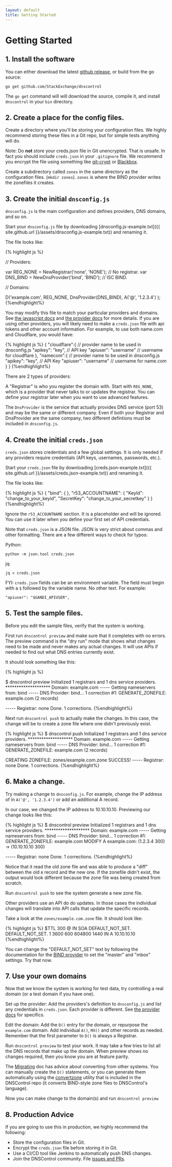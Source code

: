 ```yaml
---
layout: default
title: Getting Started
---
```

# Getting Started


## 1. Install the software

You can either download the latest
[github release](https://github.com/StackExchange/dnscontrol/releases),
or build from the go source:

    go get github.com/StackExchange/dnscontrol

The `go get` command will will download the source, compile it, and
install `dnscontrol` in your `bin` directory.


## 2. Create a place for the config files.

Create a directory where you'll be storing your configuration files.
We highly recommend storing these files in a Git repo, but for
simple tests anything will do.

Note: Do **not** store your creds.json file in Git unencrypted.
That is unsafe. In fact you should include `creds.json` in your
`.gitignore` file.  We recommend you encrypt the file using something
like [git-crypt](https://www.agwa.name/projects/git-crypt) or
[Blackbox](https://github.com/StackExchange/blackbox).

Create a subdirectory called `zones` in the same directory as the
configuration files.  (`mkdir zones`).  `zones` is where the BIND
provider writes the zonefiles it creates.


## 3. Create the initial `dnsconfig.js`

`dnsconfig.js` is the main configuration and defines providers, DNS
domains, and so on.

Start your `dnsconfig.js` file by downloading
[dnsconfig.js-example.txt]({{ site.github.url }}/assets/dnsconfig.js-example.txt))
and renaming it.

The file looks like:

{% highlight js %}

// Providers:

var REG_NONE = NewRegistrar('none', 'NONE');    // No registrar.
var DNS_BIND = NewDnsProvider('bind', 'BIND');  // ISC BIND.

// Domains:

D('example.com', REG_NONE, DnsProvider(DNS_BIND),
    A('@', '1.2.3.4')
);
{%endhighlight%}

You may modify this file to match your particular providers and domains. See [the javascript docs]({{site.github.url}}/js) and  [the provider docs]({{site.github.url}}/provider-list) for more details.
If you are using other providers, you will likely need to make a `creds.json` file with api tokens and other account information. For example, to use both name.com and Cloudflare, you would have:

{% highlight js %}
{
  "cloudflare":{ // provider name to be used in dnsconfig.js
    "apikey": "key", // API key
    "apiuser": "username" // username for cloudflare
  },
  "namecom":{ // provider name to be used in dnsconfig.js
    "apikey": "key", // API Key
    "apiuser": "username" // username for name.com
  }
}
{%endhighlight%}

There are 2 types of providers:

A "Registrar" is who you register the domain with.  Start with
`REG_NONE`, which is a provider that never talks to or updates the
registrar.  You can define your registrar later when you want to
use advanced features.

The `DnsProvider` is the service that actually provides DNS service
(port 53) and may be the same or different company. Even if both
your Registrar and DnsProvider are the same company, two different
defintions must be included in `dnsconfig.js`.


## 4. Create the initial `creds.json`

`creds.json` stores credentials and a few global settings.
It is only needed if any providers require credentials (API keys,
usernames, passwords, etc.).

Start your `creds.json` file by downloading
[creds.json-example.txt]({{ site.github.url }}/assets/creds.json-example.txt))
and renaming it.

The file looks like:

{% highlight js %}
{
  "bind": {
  },
  "r53_ACCOUNTNAME": {
    "KeyId": "change_to_your_keyid",
    "SecretKey": "change_to_your_secretkey"
  }
}
{%endhighlight%}

Ignore the `r53_ACCOUNTNAME` section.  It is a placeholder and will be ignored. You
can use it later when you define your first set of API credentials.

Note that `creds.json` is a JSON file. JSON is very strict about commas
and other formatting.  There are a few different ways to check for typos:

Python:

    python -m json.tool creds.json

jq:

    jq < creds.json

FYI: `creds.json` fields can be an environment variable. The field must begin with a `$` followed by the variable name. No other text. For example:

    "apiuser": "$GANDI_APIUSER",

## 5. Test the sample files.

Before you edit the sample files, verify that the system is working.

First run `dnscontrol preview` and make sure that it completes with
no errors.  The preview command is the "dry run" mode that shows
what changes need to be made and never makes any actual changes.
It will use APIs if needed to find out what DNS entries currently
exist.

It should look something like this:

{% highlight js %}

$ dnscontrol preview
Initialized 1 registrars and 1 dns service providers.
******************** Domain: example.com
----- Getting nameservers from: bind
----- DNS Provider: bind... 1 correction
#1: GENERATE_ZONEFILE: example.com
 (2 records)

----- Registrar: none
Done. 1 corrections.
{%endhighlight%}

Next run `dnscontrol push` to actually make the changes. In this
case, the change will be to create a zone file where one didn't
previously exist.

{% highlight js %}
$ dnscontrol push
Initialized 1 registrars and 1 dns service providers.
******************** Domain: example.com
----- Getting nameservers from: bind
----- DNS Provider: bind... 1 correction
#1: GENERATE_ZONEFILE: example.com
 (2 records)

CREATING ZONEFILE: zones/example.com.zone
SUCCESS!
----- Registrar: none
Done. 1 corrections.
{%endhighlight%}


## 6. Make a change.

Try making a change to `dnsconfig.js`. For example, change the IP
address of in `A('@', '1.2.3.4')` or add an additional A record.

In our case, we changed the IP address to 10.10.10.10. Previewing
our change looks like this:

{% highlight js %}
$ dnscontrol preview
Initialized 1 registrars and 1 dns service providers.
******************** Domain: example.com
----- Getting nameservers from: bind
----- DNS Provider: bind... 1 correction
#1: GENERATE_ZONEFILE: example.com
MODIFY A example.com: (1.2.3.4 300) -> (10.10.10.10 300)

----- Registrar: none
Done. 1 corrections.
{%endhighlight%}

Notice that it read the old zone file and was able to produce a
"diff" between the old `A` record and the new one.  If the zonefile
didn't exist, the output would look different because the zone file
was being created from scratch.

Run `dnscontrol push` to see the system generate a new zone file.

Other providers use an API do do updates. In those cases the
individual changes will translate into API calls that update the
specific records.

Take a look at the `zones/example.com.zone` file.  It should look
like:

{% highlight js %}
$TTL 300
@                IN SOA   DEFAULT_NOT_SET. DEFAULT_NOT_SET. 1 3600 600 604800 1440
                 IN A     10.10.10.10
{%endhighlight%}

You can change the "DEFAULT_NOT_SET" text by following the documentation
for the [BIND provider]({{site.github.url}}/providers/bind) to set
the "master" and "mbox" settings.  Try that now.


## 7. Use your own domains

Now that we know the system is working for test data, try controlling
a real domain (or a test domain if you have one).

Set up the provider:  Add the providers's definition to `dnsconfig.js`
and list any credentials in `creds.json`.  Each provider is different.
See [the provider docs]({{site.github.url}}/provider-list) for
specifics.

Edit the domain: Add the `D()` entry for the domain, or repurpose
the `example.com` domain.  Add individual `A()`, `MX()` and other
records as needed.  Remember that the first parameter to `D()` is
always a Registrar.

Run `dnscontrol preview` to test your work. It may take a few tries
to list all the DNS records that make up the domain.  When preview
shows no changes required, then you know you are at feature parity.

The [Migrating]({{site.github.url}}/migrating) doc has advice
about converting from other systems.
You can manually create the `D()` statements, or you can
generate them automatically using the
[convertzone](https://github.com/StackExchange/dnscontrol/blob/master/cmd/convertzone/README.md)
utility that is included in the DNSControl repo (it converts
BIND-style zone files to DNSControl's language).

Now you can make change to the domain(s)  and run `dnscontrol preview`


## 8. Production Advice

If you are going to use this in production, we highly recommend the following:

* Store the configuration files in Git.
* Encrypt the `creds.json` file before storing it in Git.
* Use a CI/CD tool like Jenkins to automatically push DNS changes.
* Join the DNSControl community. File [issues and PRs](https://github.com/StackExchange/dnscontrol).
